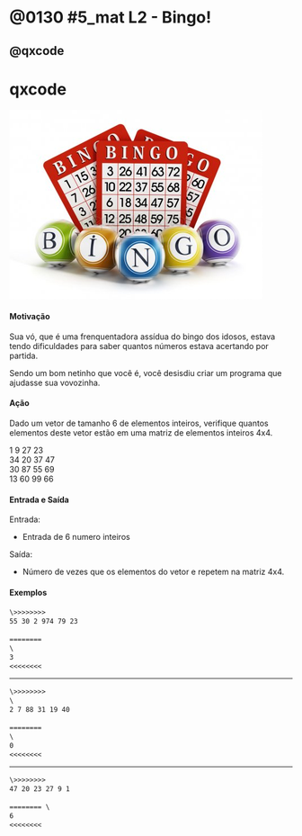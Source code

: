 # @0130 #5_mat L2 - Bingo!
## @qxcode

# qxcode

![Resultado de imagem para imagem de bingo](capa.jpg)

#### Motivação  

Sua vó, que é uma frenquentadora assídua do bingo dos idosos, estava tendo dificuldades para saber quantos números estava acertando por partida.

  

Sendo um bom netinho que você é, você desisdiu criar um programa que ajudasse sua vovozinha.

#### Ação  

Dado um vetor de tamanho 6 de elementos inteiros, verifique quantos elementos deste vetor estão em uma matriz de elementos inteiros 4x4.

1 9 27 23    
34 20 37 47   
30 87 55 69    
13 60 99 66 

#### Entrada e Saída  

Entrada:

*   Entrada de 6 numero inteiros  
    

Saída:

*   Número de vezes que os elementos do vetor e repetem na matriz 4x4.  
    

#### Exemplos

    \>>>>>>>>  
    55 30 2 974 79 23   

    ========
    \
    3  
    <<<<<<<<  

* * *

    \>>>>>>>> 
    \
    2 7 88 31 19 40  

    ========
    \
    0  
    <<<<<<<<  

* * *

    \>>>>>>>>  
    47 20 23 27 9 1 

    ======== \
    6
    <<<<<<<<  